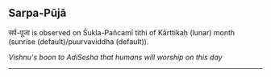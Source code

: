 ## Sarpa-Pūjā
सर्प-पूजा is observed on Śukla-Pañcamī tithi of Kārttikaḥ (lunar) month (sunrise (default)/puurvaviddha (default)).

_Vishnu's boon to AdiSesha that humans will worship on this day_

---
